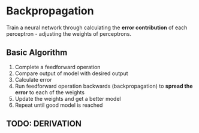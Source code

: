 # Backpropagation
Train a neural network through calculating the **error contribution** of each perceptron - adjusting the weights of perceptrons.

## Basic Algorithm
1. Complete a feedforward operation
2. Compare output of model with desired output
3. Calculate error
4. Run feedforward operation backwards (backpropagation) to **spread the error** to each of the weights
5. Update the weights and get a better model
6. Repeat until good model is reached

## TODO: DERIVATION